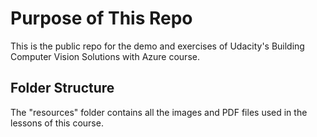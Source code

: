 # Purpose of This Repo

This is the public repo for the demo and exercises of Udacity's Building Computer Vision Solutions with Azure course. 

## Folder Structure

The "resources" folder contains all the images and PDF files used in the lessons of this course.
